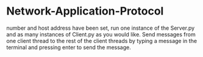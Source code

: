 # Network-Application-Protocol
number and host address have been set, run one instance of the Server.py and as many instances of Client.py as you would like. Send messages from one client thread to the rest of the client threads by typing a message in the terminal and pressing enter to send the message. 

